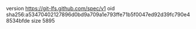 version https://git-lfs.github.com/spec/v1
oid sha256:a53470402127896d0bd9a709a1e793ffe71b5f0047ed92d39fc790e48534bfde
size 5895
